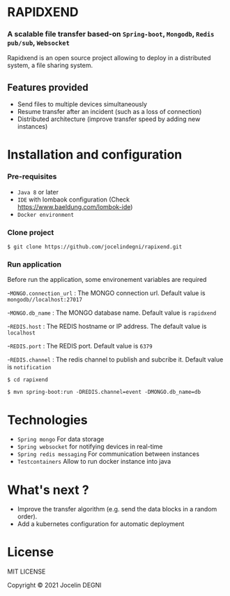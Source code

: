 # RAPIDXEND

### A scalable file transfer based-on `Spring-boot`,  `Mongodb`, `Redis pub/sub`,   `Websocket`
Rapidxend is an open source project allowing to deploy in a distributed system, a file sharing system.

## Features provided
- Send files to multiple devices simultaneously
- Resume transfer after an incident (such as a loss of connection)
- Distributed architecture (improve transfer speed by adding new instances)

# Installation and configuration

### Pre-requisites
- `Java 8` or later
- `IDE` with lombaok configuration (Check https://www.baeldung.com/lombok-ide)
- `Docker environment`

### Clone project
```
$ git clone https://github.com/jocelindegni/rapixend.git
```

### Run application

Before run the application, some environement variables are required

-`MONGO.connection_url` : The MONGO connection url. Default value is `mongodb//localhost:27017`

-`MONGO.db_name` : The MONGO database name. Default value is `rapidxend`

-`REDIS.host` : The REDIS hostname or IP address. The default value is `localhost`

-`REDIS.port` : The REDIS port. Default value is `6379`

-`REDIS.channel` : The redis channel to publish and subcribe it. Default value is `notification`

```
$ cd rapixend

$ mvn spring-boot:run -DREDIS.channel=event -DMONGO.db_name=db
```

# Technologies

- `Spring mongo` For data storage
- `Spring websocket` for notifying devices in real-time
- `Spring redis messaging` For communication between instances
- `Testcontainers` Allow to run docker instance into java

# What's next ?
- Improve the transfer algorithm (e.g. send the data blocks in a random order).
- Add a kubernetes configuration for automatic deployment


# License

MIT LICENSE

Copyright © 2021 Jocelin DEGNI
